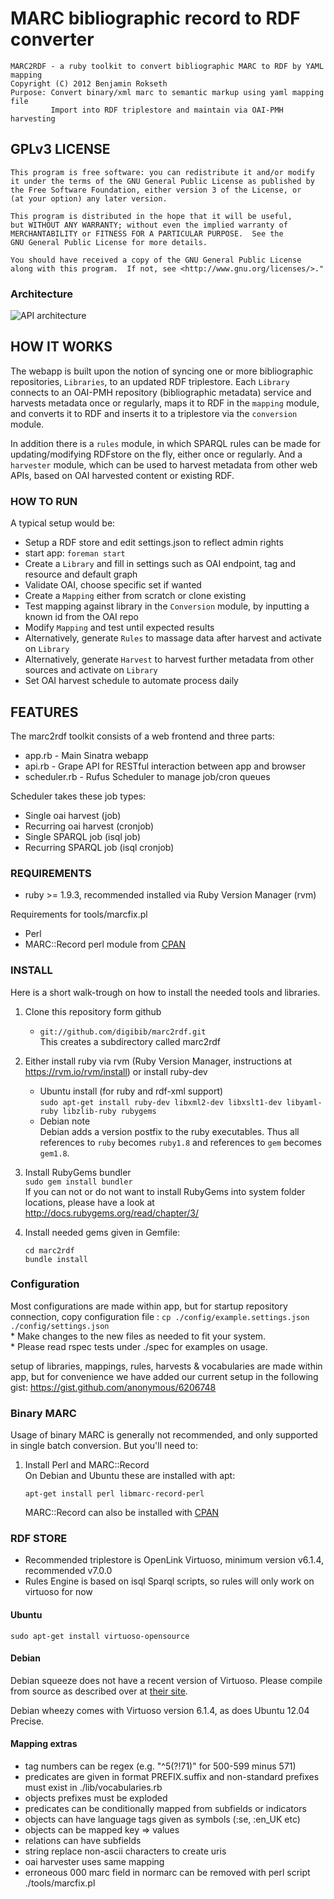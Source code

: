 # MARC bibliographic record to RDF converter

    MARC2RDF - a ruby toolkit to convert bibliographic MARC to RDF by YAML mapping
    Copyright (C) 2012 Benjamin Rokseth
    Purpose: Convert binary/xml marc to semantic markup using yaml mapping file
             Import into RDF triplestore and maintain via OAI-PMH harvesting

## GPLv3 LICENSE
    
    This program is free software: you can redistribute it and/or modify
    it under the terms of the GNU General Public License as published by
    the Free Software Foundation, either version 3 of the License, or
    (at your option) any later version.

    This program is distributed in the hope that it will be useful,
    but WITHOUT ANY WARRANTY; without even the implied warranty of
    MERCHANTABILITY or FITNESS FOR A PARTICULAR PURPOSE.  See the
    GNU General Public License for more details.

    You should have received a copy of the GNU General Public License
    along with this program.  If not, see <http://www.gnu.org/licenses/>."

### Architecture
![API architecture](https://github.com/digibib/marc2rdf/raw/sinatra_app/doc/schematics.png)

## HOW IT WORKS

The webapp is built upon the notion of syncing one or more bibliographic repositories, `Libraries`, to an updated 
RDF triplestore. Each `Library` connects to an OAI-PMH repository (bibliographic metadata) service and harvests 
metadata once or regularly, maps it to RDF in the `mapping` module, and converts it to RDF and inserts it to
a triplestore via the `conversion` module.

In addition there is a `rules` module, in which SPARQL rules can be made for updating/modifying RDFstore on the fly, 
either once or regularly. And a `harvester` module, which can be used to harvest metadata from other web APIs, 
based on OAI harvested content or existing RDF.

### HOW TO RUN

A typical setup would be:

* Setup a RDF store and edit settings.json to reflect admin rights
* start app: `foreman start`
* Create a `Library` and fill in settings such as OAI endpoint, tag and resource and default graph
* Validate OAI, choose specific set if wanted
* Create a `Mapping` either from scratch or clone existing
* Test mapping against library in the `Conversion` module, by inputting a known id from the OAI repo
* Modify `Mapping` and test until expected results
* Alternatively, generate `Rules` to massage data after harvest and activate on `Library`
* Alternatively, generate `Harvest` to harvest further metadata from other sources and activate on `Library`
* Set OAI harvest schedule to automate process daily 


## FEATURES

The marc2rdf toolkit consists of a web frontend and three parts:

* app.rb       - Main Sinatra webapp
* api.rb       - Grape API for RESTful interaction between app and browser 
* scheduler.rb - Rufus Scheduler to manage job/cron queues

Scheduler takes these job types:
* Single oai harvest (job)
* Recurring oai harvest (cronjob)
* Single SPARQL job (isql job) 
* Recurring SPARQL job (isql cronjob)


### REQUIREMENTS

* ruby >= 1.9.3, recommended installed via Ruby Version Manager (rvm)

Requirements for tools/marcfix.pl

 * Perl
 * MARC::Record perl module from [CPAN](http://search.cpan.org/~gmcharlt/MARC-Record-2.0.3/lib/MARC/Record.pm)

### INSTALL

Here is a short walk-trough on how to install the needed tools and libraries.

1. Clone this repository form github  
	* ```git://github.com/digibib/marc2rdf.git```  
	This creates a subdirectory called marc2rdf

1. Either install ruby via rvm (Ruby Version Manager, instructions at https://rvm.io/rvm/install) or install ruby-dev  
	*  Ubuntu install (for ruby and rdf-xml support)  
	```sudo apt-get install ruby-dev libxml2-dev libxslt1-dev libyaml-ruby libzlib-ruby rubygems```  
	* Debian note  
	Debian adds a version postfix to the ruby executables. Thus all references to `ruby` becomes 
	`ruby1.8` and references to `gem` becomes `gem1.8`.

1. Install RubyGems bundler  
	```sudo gem install bundler```  
	If you can not or do not want to install RubyGems into system folder locations, please have a look at 
	http://docs.rubygems.org/read/chapter/3/

1. Install needed gems given in Gemfile:  
	```
	cd marc2rdf
	bundle install
	```

### Configuration

  Most configurations are made within app, but for startup repository connection, copy configuration file  :
	```
	cp ./config/example.settings.json ./config/settings.json
	```  
	* Make changes to the new files as needed to fit your system.  
	* Please read rspec tests under ./spec for examples on usage.  

  setup of libraries, mappings, rules, harvests & vocabularies are made within app, 
  but for convenience we have added our current setup in the following gist:
  https://gist.github.com/anonymous/6206748

### Binary MARC
  
Usage of binary MARC is generally not recommended, and only supported in single batch conversion. But you'll need to:

1. Install Perl and MARC::Record  
	On Debian and Ubuntu these are installed with apt:  
	```
	apt-get install perl libmarc-record-perl
	```  
	MARC::Record can also be installed with 
	[CPAN](http://search.cpan.org/~gmcharlt/MARC-Record-2.0.3/lib/MARC/Record.pm)  

### RDF STORE

 * Recommended triplestore is OpenLink Virtuoso, minimum version v6.1.4, recommended v7.0.0
 * Rules Engine is based on isql Sparql scripts, so rules will only work on virtuoso for now 

#### Ubuntu

```
sudo apt-get install virtuoso-opensource
```

#### Debian

Debian squeeze does not have a recent version of Virtuoso. Please compile from source as described 
over at [their site](http://virtuoso.openlinksw.com/dataspace/dav/wiki/Main/VOSDebianNotes). 

Debian wheezy comes with Virtuoso version 6.1.4, as does Ubuntu 12.04 Precise.

#### Mapping extras

* tag numbers can be regex (e.g. "^5(?!71)" for 500-599 minus 571)
* predicates are given in format PREFIX.suffix and non-standard prefixes must exist in ./lib/vocabularies.rb
* objects prefixes must be exploded 
* predicates can be conditionally mapped from subfields or indicators
* objects can have language tags given as symbols (:se, :en_UK etc)
* objects can be mapped key => values
* relations can have subfields
* string replace non-ascii characters to create uris
* oai harvester uses same mapping
* erroneous 000 marc field in normarc can be removed with perl script ./tools/marcfix.pl

